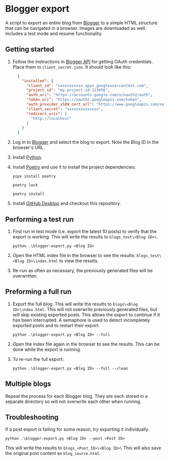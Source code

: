 # Blogger export

A script to export an entire blog from [Blogger](https://www.blogger.com) to a simple HTML structure that can be
navigated in a browser. Images are downloaded as well. Includes a test mode and resume functionality.

## Getting started

1. Follow the instructions in [Blogger API](https://developers.google.com/blogger) for getting OAuth credentials.
   Place them in `client_secret.json`. It should look like this:

   ```json
     {
       "installed": {
         "client_id": "xxxxxxxxxxx.apps.googleusercontent.com",
         "project_id": "my-project-id-123456",
         "auth_uri": "https://accounts.google.com/o/oauth2/auth",
         "token_uri": "https://oauth2.googleapis.com/token",
         "auth_provider_x509_cert_url": "https://www.googleapis.com/oauth2/v1/certs",
         "client_secret": "xxxxxxxxxxxxxx",
         "redirect_uris": [
           "http://localhost"
         ]
       }
     }
   ```

2. Log in to [Blogger](https://www.blogger.com) and select the blog to export. Note the Blog ID in the browser's URL.

3. Install [Python](https://www.python.org/downloads/).

4. Install [Poetry](https://python-poetry.org/docs/) and use it to install the project dependencies:

    ```shell
    pipx install poetry

    poetry lock

    poetry install
    ```

5. Install [GitHub Desktop](https://desktop.github.com/download/) and checkout this repository.

## Performing a test run

1. First run in test mode (i.e. export the latest 10 posts) to verify that the export is working. This will write the
   results to `blogs_test\<Blog ID>\`.

    ```shell
    python .\blogger-export.py <Blog ID>
    ```

2. Open the HTML index file in the browser to see the results: `blogs_test\<Blog ID>\index.html` to view the results.

3. Re-run as often as necessary, the previously generated files will be overwritten.

## Preforming a full run

1. Export the full blog. This will write the results to `blogs\<Blog ID>\index.html`. This will not overwrite previously
   generated files, but will skip existing exported posts. This allows the export to continue if it has been interrupted.
   A semaphore is used to detect incompletely exported posts and to restart their export.

    ```shell
    python .\blogger-export.py <Blog ID> --full
    ```

2. Open the index file again in the browser to see the results. This can be done while the export is running.

3. To re-run the full export:

    ```shell
    python .\blogger-export.py <Blog ID> --full --clean
    ```

## Multiple blogs

Repeat the process for each Blogger blog. They are each stored in a separate directory so will not overwrite each other when running.

## Troubleshooting

If a post export is failing for some reason, try exporting it individually.

  ```shell
  python .\blogger-export.py <Blog ID> --post <Post ID>
  ```

This will write the results to `blogs_<Post_ID>\<Blog ID>\`
This will also save the original post content as `blog_source.html`.
